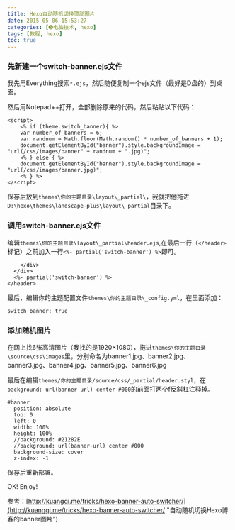 ```yaml
---
title: Hexo自动随机切换顶部图片
date: 2015-05-06 15:53:27
categories: [➎电脑技术, hexo]
tags: [教程, hexo]
toc: true
---
```

### 先新建一个switch-banner.ejs文件
我先用Everything搜索`*.ejs`，然后随便复制一个ejs文件（最好是D盘的）到桌面。

然后用Notepad++打开，全部删除原来的代码，然后粘贴以下代码：
```
<script>
    <% if (theme.switch_banner){ %>
    var number_of_banners = 6;
    var randnum = Math.floor(Math.random() * number_of_banners + 1);
    document.getElementById("banner").style.backgroundImage = "url(/css/images/banner" + randnum + ".jpg)";
    <% } else { %>
    document.getElementById("banner").style.backgroundImage = "url(/css/images/banner.jpg)";
    <% } %>
</script>
```
保存后放到`themes\你的主题目录\layout\_partial\`，我就把他拖进`D:\hexo\themes\landscape-plus\layout\_partial`目录下。
<!--more-->
### 调用switch-banner.ejs文件
编辑`themes\你的主题目录\layout\_partial\header.ejs`,在最后一行（`</header>`标记）之前加入一行`<%- partial('switch-banner') %>`即可。
```
    </div>
  </div>
  <%- partial('switch-banner') %>
</header>
```

最后，编辑你的主题配置文件`themes\你的主题目录\_config.yml`，在里面添加：
``` bash
switch_banner: true
```

### 添加随机图片
在网上找6张高清图片（我找的是1920×1080），拖进`themes\你的主题目录\source\css\images`里，分别命名为banner1.jpg、banner2.jpg、banner3.jpg、banner4.jpg、banner5.jpg、banner6.jpg

最后在编辑`themes/你的主题目录/source/css/_partial/header.styl`，在`background: url(banner-url) center #000`的前面打两个f反斜杠注释掉。
```
#banner
  position: absolute
  top: 0
  left: 0
  width: 100%
  height: 100%
  //background: #21282E
  //background: url(banner-url) center #000
  background-size: cover
  z-index: -1
```

保存后重新部署。

OK! Enjoy!

参考：[http://kuangqi.me/tricks/hexo-banner-auto-switcher/](http://kuangqi.me/tricks/hexo-banner-auto-switcher/ "自动随机切换Hexo博客的banner图片")
